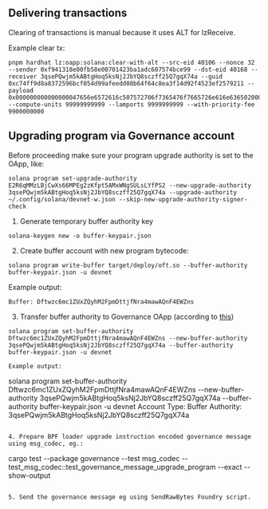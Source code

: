 ## Delivering transactions

Clearing of transactions is manual because it uses ALT for lzReceive.

Example clear tx:

```
pnpm hardhat lz:oapp:solana:clear-with-alt --src-eid 40106 --nonce 32 --sender 0xf941318e00fb58e00701423ba1adc607574bce99 --dst-eid 40168 --receiver 3qsePQwjm5kABtgHoq5ksNj2JbYQ8sczff25Q7gqX74a --guid 0xc74ff9d8a8372596bcf054d99afeedd08b64f64c8ea3f14d92f4523ef2579211 --payload 0x000000000000000047656e6572616c507572706f7365476f7665726e616e63650200009ce8cbc3c6fe5a0bdf3ecdc2af991d34d8cc08adddcfa74986b275bf8e9510b06aa602a8f6914e88a1b0e210153ef763ae2b00c2b93d16c124d2c0537a100480000000035d190cf58aa6a0bbb66ffc441791e17f1abeeae5bd7991f5b5f21be5dfd1b6bd00016f776e65720000000000000000000000000000000000000000000000000000000100dd53b0252132362919bc40f483be023cd6967bde983ae2cdc2ddfaad66c06c8d0000000404000000 --compute-units 99999999999 --lamports 9999999999 --with-priority-fee 9900000000
```

## Upgrading program via Governance account

Before proceeding make sure your program upgrade authority is set to the OApp, like:
```
solana program set-upgrade-authority E2R6qMMzLBjCwXs66MPEg2zKfpt5AMxWNgSULsLYfPS2 --new-upgrade-authority 3qsePQwjm5kABtgHoq5ksNj2JbYQ8sczff25Q7gqX74a --upgrade-authority ~/.config/solana/devnet-w.json --skip-new-upgrade-authority-signer-check
```

1. Generate temporary buffer authority key
```
solana-keygen new -o buffer-keypair.json
```

2. Create buffer account with new program bytecode:
```
solana program write-buffer target/deploy/oft.so --buffer-authority buffer-keypair.json -u devnet
```

Example output:
```
Buffer: Dftwzc6mc1ZUxZQyhM2FpmDttjfNra4mawAQnF4EWZns
```

3. Transfer buffer authority to Governance OApp (according to [this](https://github.com/solana-labs/solana/blob/7700cb3128c1f19820de67b81aa45d18f73d2ac0/sdk/program/src/loader_upgradeable_instruction.rs#L84))
```
solana program set-buffer-authority Dftwzc6mc1ZUxZQyhM2FpmDttjfNra4mawAQnF4EWZns --new-buffer-authority 3qsePQwjm5kABtgHoq5ksNj2JbYQ8sczff25Q7gqX74a --buffer-authority buffer-keypair.json -u devnet

Example output:
```
solana program set-buffer-authority Dftwzc6mc1ZUxZQyhM2FpmDttjfNra4mawAQnF4EWZns --new-buffer-authority 3qsePQwjm5kABtgHoq5ksNj2JbYQ8sczff25Q7gqX74a --buffer-authority buffer-keypair.json -u devnet
Account Type: Buffer
Authority: 3qsePQwjm5kABtgHoq5ksNj2JbYQ8sczff25Q7gqX74a
```

4. Prepare BPF loader upgrade instruction encoded governance message using msg_codec, eg.:
```
cargo test --package governance --test msg_codec -- test_msg_codec::test_governance_message_upgrade_program --exact --show-output
```

5. Send the governance message eg using SendRawBytes Foundry script.